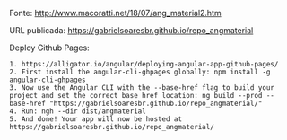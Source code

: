 Fonte: http://www.macoratti.net/18/07/ang_material2.htm

URL publicada: https://gabrielsoaresbr.github.io/repo_angmaterial

Deploy Github Pages: 
	
	1. https://alligator.io/angular/deploying-angular-app-github-pages/
	2. First install the angular-cli-ghpages globally: npm install -g angular-cli-ghpages
	3. Now use the Angular CLI with the --base-href flag to build your project and set the correct base href location: ng build --prod --base-href "https://gabrielsoaresbr.github.io/repo_angmaterial/"
	4. Run: ngh --dir dist/angmaterial
	5. And done! Your app will now be hosted at https://gabrielsoaresbr.github.io/repo_angmaterial/
